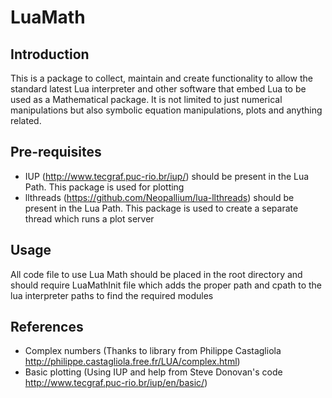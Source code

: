 LuaMath
=======

Introduction
------------
This is a package to collect, maintain and create functionality to allow the standard latest Lua interpreter and other software that embed Lua to be used as a Mathematical package. It is not limited to just numerical manipulations but also symbolic equation manipulations, plots and anything related. 

Pre-requisites
--------------
- IUP (http://www.tecgraf.puc-rio.br/iup/) should be present in the Lua Path. This package is used for plotting
- llthreads (https://github.com/Neopallium/lua-llthreads) should be present in the Lua Path. This package is used to create a separate thread which runs a plot server

Usage
-----

All code file to use Lua Math should be placed in the root directory and should require LuaMathInit file which adds the proper path and cpath to the lua interpreter paths to find the required modules

References
----------
- Complex numbers (Thanks to library from Philippe Castagliola http://philippe.castagliola.free.fr/LUA/complex.html)
- Basic plotting (Using IUP and help from Steve Donovan's code http://www.tecgraf.puc-rio.br/iup/en/basic/)
